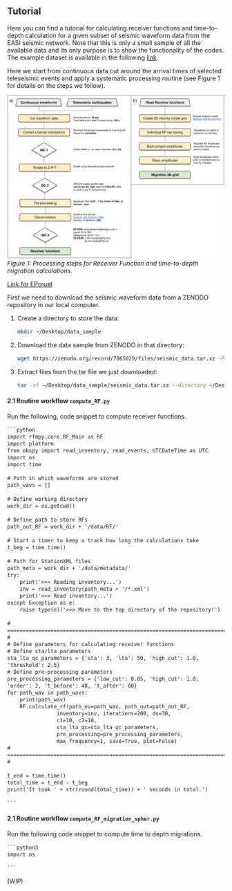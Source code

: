 ## Tutorial
Here you can find a tutorial for calculating receiver functions and time-to-depth
calculation for a given subset of seismic waveform data from the EASI seismic network. Note 
that this is only a small sample of all the available data and its only purpose 
is to show the functionality of the codes. The example dataset is available in the 
following [link](https://zenodo.org/record/7065029#.YxtWIdJByut).

Here we start from continuous data cut around the arrival times of selected teleseismic events
 and apply a systematic processing routine (see Figure 1 for details on the steps we follow). 

![My Image](images/RF_Migration_workflow.png)
_Figure 1: Processing steps for Receiver Function and time-to-depth migration calculations._


[Link for EPcrust](http://eurorem.bo.ingv.it/EPcrust_solar/)

<!---
INK TO DOWNLOAD A DATASET TO USE...
LOOK here for more ideas:...https://github.com/insarlab/MintPy/tree/main/docs
-->



First we need to download the seismic waveform data from a ZENODO 
repository in our local computer. 

1. Create a directory to store the data:
    ```bash
    mkdir ~/Desktop/data_sample
    ```
2. Download the data sample from ZENODO in that directory:
    ```bash
    wget https://zenodo.org/record/7065029/files/seismic_data.tar.xz -P ~/Desktop/data_sample/
    ```
3. Extract files from the tar file we just downloaded:
    ```bash
    tar -xf ~/Desktop/data_sample/seismic_data.tar.xz --directory ~/Desktop/data_sample
    ```
   




#### 2.1 Routine workflow `compute_RF.py` ####
Run the following, code snippet to compute receiver functions.

    ```python
    import rfmpy.core.RF_Main as RF
    import platform
    from obspy import read_inventory, read_events, UTCDateTime as UTC
    import os
    import time
    
    # Path in which waveforms are stored
    path_wavs = []
    
    # Define working directory
    work_dir = os.getcwd()
    
    # Define path to store RFs
    path_out_RF = work_dir + '/data/RF/'
    
    # Start a timer to keep a track how long the calculations take
    t_beg = time.time()
    
    # Path for StationXML files
    path_meta = work_dir + '/data/metadata/'
    try:
        print('>>> Reading inventory...')
        inv = read_inventory(path_meta + '/*.xml')
        print('>>> Read inventory...')
    except Exception as e:
        raise type(e)('>>> Move to the top directory of the repository!')
    
    # =================================================================================================================== #
    # Define parameters for calculating receiver functions
    # Define sta/lta parameters
    sta_lta_qc_parameters = {'sta': 3, 'lta': 50, 'high_cut': 1.0, 'threshold': 2.5}
    # Define pre-processing parameters
    pre_processing_parameters = {'low_cut': 0.05, 'high_cut': 1.0, 'order': 2, 't_before': 40, 't_after': 60}
    for path_wav in path_wavs:
        print(path_wav)
        RF.calculate_rf(path_ev=path_wav, path_out=path_out_RF,
                    inventory=inv, iterations=200, ds=30,
                    c1=10, c2=10,
                    sta_lta_qc=sta_lta_qc_parameters,
                    pre_processing=pre_processing_parameters,
                    max_frequency=1, save=True, plot=False)
    # =================================================================================================================== #
    
    t_end = time.time()
    total_time = t_end - t_beg
    print('It took ' + str(round(total_time)) + ' seconds in total.')
    
    ```


#### 2.1 Routine workflow `compute_RF_migration_spher.py` ####
Run the following code snippet to compute time to depth migrations.

    ```python3
    import os
    
    ```

(WIP)
